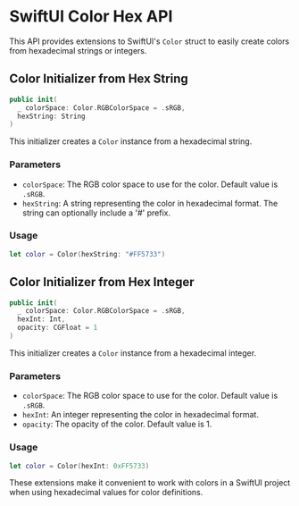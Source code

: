 # SwiftUI Color Hex API

This API provides extensions to SwiftUI's `Color` struct to easily create colors from hexadecimal strings or integers.

## Color Initializer from Hex String

```swift
public init(
  _ colorSpace: Color.RGBColorSpace = .sRGB,
  hexString: String
)
```

This initializer creates a `Color` instance from a hexadecimal string.

### Parameters

- `colorSpace`: The RGB color space to use for the color. Default value is `.sRGB`.
- `hexString`: A string representing the color in hexadecimal format. The string can optionally include a '#' prefix.

### Usage

```swift
let color = Color(hexString: "#FF5733")
```

## Color Initializer from Hex Integer

```swift
public init(
  _ colorSpace: Color.RGBColorSpace = .sRGB,
  hexInt: Int,
  opacity: CGFloat = 1
)
```

This initializer creates a `Color` instance from a hexadecimal integer.

### Parameters

- `colorSpace`: The RGB color space to use for the color. Default value is `.sRGB`.
- `hexInt`: An integer representing the color in hexadecimal format.
- `opacity`: The opacity of the color. Default value is 1.

### Usage

```swift
let color = Color(hexInt: 0xFF5733)
```

These extensions make it convenient to work with colors in a SwiftUI project when using hexadecimal values for color definitions.
